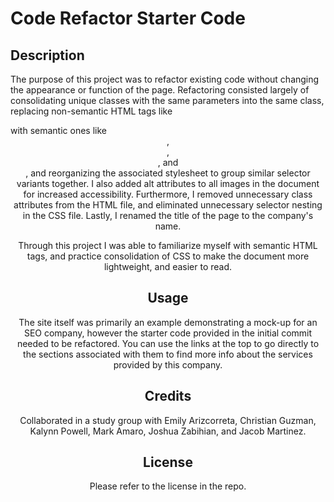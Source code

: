 # Code Refactor Starter Code

## Description

The purpose of this project was to refactor existing code without changing the appearance or function of the page. Refactoring consisted largely of consolidating unique classes with the same parameters into the same class, replacing non-semantic HTML tags like <div> with semantic ones like <header>, <main>, <aside>, and <footer>, and reorganizing the associated stylesheet to group similar selector variants together. I also added alt attributes to all images in the document for increased accessibility. Furthermore, I removed unnecessary class attributes from the HTML file, and eliminated unnecessary selector nesting in the CSS file. Lastly, I renamed the title of the page to the company's name.

Through this project I was able to familiarize myself with semantic HTML tags, and practice consolidation of CSS to make the document more lightweight, and easier to read.

## Usage

The site itself was primarily an example demonstrating a mock-up for an SEO company, however the starter code provided in the initial commit needed to be refactored. You can use the links at the top to go directly to the sections associated with them to find more info about the services provided by this company.

## Credits

Collaborated in a study group with Emily Arizcorreta, Christian Guzman, Kalynn Powell, Mark Amaro, Joshua Zabihian, and Jacob Martinez.

## License

Please refer to the license in the repo.